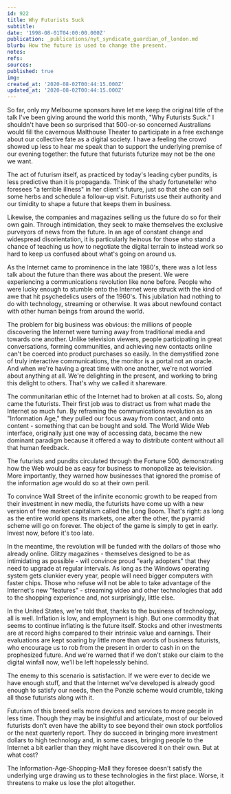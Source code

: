 ```yaml
---
id: 922
title: Why Futurists Suck
subtitle: 
date: '1998-08-01T04:00:00.000Z'
publication: _publications/nyt_syndicate_guardian_of_london.md
blurb: How the future is used to change the present.
notes: 
refs: 
sources: 
published: true
img: 
created_at: '2020-08-02T00:44:15.000Z'
updated_at: '2020-08-02T00:44:15.000Z'
---
```

So far, only my Melbourne sponsors have let me keep the original title of the talk I've been giving around the world this month, "Why Futurists Suck." I shouldn't have been so surprised that 500-or-so concerned Australians would fill the cavernous Malthouse Theater to participate in a free exchange about our collective fate as a digital society. I have a feeling the crowd showed up less to hear me speak than to support the underlying premise of our evening together: the future that futurists futurize may not be the one we want.

The act of futurism itself, as practiced by today's leading cyber pundits, is less predictive than it is propaganda. Think of the shady fortuneteller who foresees "a terrible illness" in her client's future, just so that she can sell some herbs and schedule a follow-up visit. Futurists use their authority and our timidity to shape a future that keeps them in business.

Likewise, the companies and magazines selling us the future do so for their own gain. Through intimidation, they seek to make themselves the exclusive purveyors of news from the future. In an age of constant change and widespread disorientation, it is particularly heinous for those who stand a chance of teaching us how to negotiate the digital terrain to instead work so hard to keep us confused about what's going on around us.

As the Internet came to prominence in the late 1980's, there was a lot less talk about the future than there was about the present. We were experiencing a communications revolution like none before. People who were lucky enough to stumble onto the Internet were struck with the kind of awe that hit psychedelics users of the 1960's. This jubilation had nothing to do with technology, streaming or otherwise. It was about newfound contact with other human beings from around the world.

The problem for big business was obvious: the millions of people discovering the Internet were turning away from traditional media and towards one another. Unlike television viewers, people participating in great conversations, forming communities, and achieving new contacts online can't be coerced into product purchases so easily. In the demystified zone of truly interactive communications, the monitor is a portal not an oracle. And when we're having a great time with one another, we're not worried about anything at all. We're delighting in the present, and working to bring this delight to others. That's why we called it shareware.

The communitarian ethic of the Internet had to broken at all costs. So, along came the futurists. Their first job was to distract us from what made the Internet so much fun. By reframing the communications revolution as an "Information Age," they pulled our focus away from contact, and onto content - something that can be bought and sold. The World Wide Web interface, originally just one way of accessing data, became the new dominant paradigm because it offered a way to distribute content without all that human feedback.

The futurists and pundits circulated through the Fortune 500, demonstrating how the Web would be as easy for business to monopolize as television. More importantly, they warned how businesses that ignored the promise of the information age would do so at their own peril.

To convince Wall Street of the infinite economic growth to be reaped from their investment in new media, the futurists have come up with a new version of free market capitalism called the Long Boom. That's right: as long as the entire world opens its markets, one after the other, the pyramid scheme will go on forever. The object of the game is simply to get in early. Invest now, before it's too late.

In the meantime, the revolution will be funded with the dollars of those who already online. Glitzy magazines - themselves designed to be as intimidating as possible - will convince proud "early adopters" that they need to upgrade at regular intervals. As long as the Windows operating system gets clunkier every year, people will need bigger computers with faster chips. Those who refuse will not be able to take advantage of the Internet's new "features" - streaming video and other technologies that add to the shopping experience and, not surprisingly, little else.

In the United States, we're told that, thanks to the business of technology, all is well. Inflation is low, and employment is high. But one commodity that seems to continue inflating is the future itself. Stocks and other investments are at record highs compared to their intrinsic value and earnings. Their evaluations are kept soaring by little more than words of business futurists, who encourage us to rob from the present in order to cash in on the prophesized future. And we're warned that if we don't stake our claim to the digital winfall now, we'll be left hopelessly behind.

The enemy to this scenario is satisfaction. If we were ever to decide we have enough stuff, and that the Internet we've developed is already good enough to satisfy our needs, then the Ponzie scheme would crumble, taking all those futurists along with it.

Futurism of this breed sells more devices and services to more people in less time. Though they may be insightful and articulate, most of our beloved futurists don't even have the ability to see beyond their own stock portfolios or the next quarterly report. They do succeed in bringing more investment dollars to high technology and, in some cases, bringing people to the Internet a bit earlier than they might have discovered it on their own. But at what cost?

The Information-Age-Shopping-Mall they foresee doesn't satisfy the underlying urge drawing us to these technologies in the first place. Worse, it threatens to make us lose the plot altogether.

